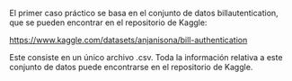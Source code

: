 El primer caso práctico se basa en el conjunto de datos billautentication, que se pueden encontrar en el repositorio de Kaggle:

https://www.kaggle.com/datasets/anjanisona/bill-authentication

Este consiste en un único archivo .csv. Toda la información relativa a este conjunto de datos puede encontrarse en el repositorio de Kaggle.
